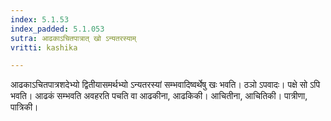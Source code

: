 ```yaml
---
index: 5.1.53
index_padded: 5.1.053
sutra: आढकाऽचितपात्रात् खो ऽन्यतरस्याम्
vritti: kashika

---
```

आढकाऽचितपात्रशदेभ्यो द्वितीयासमर्थभ्यो ऽन्यतरस्यां सम्भवादिष्वर्थेषु खः भवति। ठञो ऽपवादः। पक्षे सो ऽपि भवति। आढकं सम्भवति अवहरति पचति वा आढकीना, आढकिकी। आचितीना, आचितिकी। पात्रीणा, पात्रिकी।